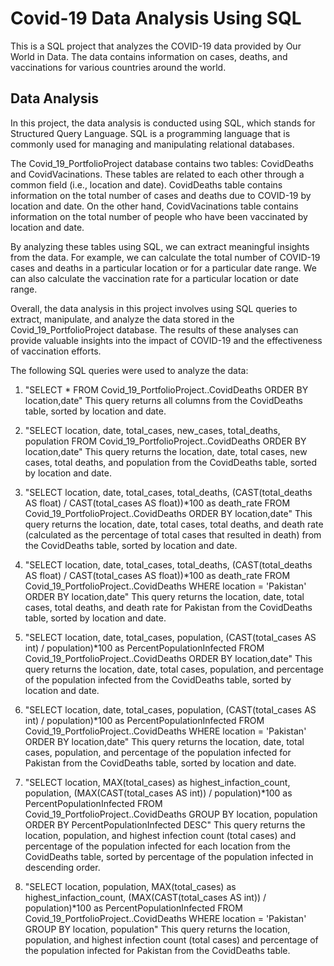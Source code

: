 # Covid-19 Data Analysis Using SQL
This is a SQL project that analyzes the COVID-19 data provided by Our World in Data. The data contains information on cases, deaths, and vaccinations for various countries around the world.

## Data Analysis

In this project, the data analysis is conducted using SQL, which stands for Structured Query Language. SQL is a programming language that is commonly used for managing and manipulating relational databases.

The Covid_19_PortfolioProject database contains two tables: CovidDeaths and CovidVacinations. These tables are related to each other through a common field (i.e., location and date). CovidDeaths table contains information on the total number of cases and deaths due to COVID-19 by location and date. On the other hand, CovidVacinations table contains information on the total number of people who have been vaccinated by location and date.

By analyzing these tables using SQL, we can extract meaningful insights from the data. For example, we can calculate the total number of COVID-19 cases and deaths in a particular location or for a particular date range. We can also calculate the vaccination rate for a particular location or date range.

Overall, the data analysis in this project involves using SQL queries to extract, manipulate, and analyze the data stored in the Covid_19_PortfolioProject database. The results of these analyses can provide valuable insights into the impact of COVID-19 and the effectiveness of vaccination efforts.

The following SQL queries were used to analyze the data:

1. "SELECT * FROM Covid_19_PortfolioProject..CovidDeaths ORDER BY location,date"
This query returns all columns from the CovidDeaths table, sorted by location and date.

2. "SELECT location, date, total_cases, new_cases, total_deaths, population FROM Covid_19_PortfolioProject..CovidDeaths ORDER BY location,date"
This query returns the location, date, total cases, new cases, total deaths, and population from the CovidDeaths table, sorted by location and date.

3. "SELECT location, date, total_cases, total_deaths, (CAST(total_deaths AS float) / CAST(total_cases AS float))*100 as death_rate FROM Covid_19_PortfolioProject..CovidDeaths ORDER BY location,date"
This query returns the location, date, total cases, total deaths, and death rate (calculated as the percentage of total cases that resulted in death) from the CovidDeaths table, sorted by location and date.

4. "SELECT location, date, total_cases, total_deaths, (CAST(total_deaths AS float) / CAST(total_cases AS float))*100 as death_rate FROM Covid_19_PortfolioProject..CovidDeaths WHERE location = 'Pakistan' ORDER BY location,date"
This query returns the location, date, total cases, total deaths, and death rate for Pakistan from the CovidDeaths table, sorted by location and date.

5. "SELECT location, date, total_cases, population, (CAST(total_cases AS int) / population)*100 as PercentPopulationInfected FROM Covid_19_PortfolioProject..CovidDeaths ORDER BY location,date"
This query returns the location, date, total cases, population, and percentage of the population infected from the CovidDeaths table, sorted by location and date.

6. "SELECT location, date, total_cases, population, (CAST(total_cases AS int) / population)*100 as PercentPopulationInfected FROM Covid_19_PortfolioProject..CovidDeaths WHERE location = 'Pakistan' ORDER BY location,date"
This query returns the location, date, total cases, population, and percentage of the population infected for Pakistan from the CovidDeaths table, sorted by location and date.

7. "SELECT location, MAX(total_cases) as highest_infaction_count, population, (MAX(CAST(total_cases AS int)) / population)*100 as PercentPopulationInfected FROM Covid_19_PortfolioProject..CovidDeaths GROUP BY location, population ORDER BY PercentPopulationInfected DESC"
This query returns the location, population, and highest infection count (total cases) and percentage of the population infected for each location from the CovidDeaths table, sorted by percentage of the population infected in descending order.

8. "SELECT location, population, MAX(total_cases) as highest_infaction_count, (MAX(CAST(total_cases AS int)) / population)*100 as PercentPopulationInfected FROM Covid_19_PortfolioProject..CovidDeaths WHERE location = 'Pakistan' GROUP BY location, population"
This query returns the location, population, and highest infection count (total cases) and percentage of the population infected for Pakistan from the CovidDeaths table.
